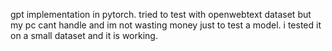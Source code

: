 gpt implementation in pytorch. tried to test with openwebtext dataset but my pc cant handle and im not wasting money just to test a model. i tested it on a small dataset and it is working.
